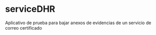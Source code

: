 # serviceDHR

Aplicativo de prueba para bajar anexos de evidencias de un servicio de correo certificado

